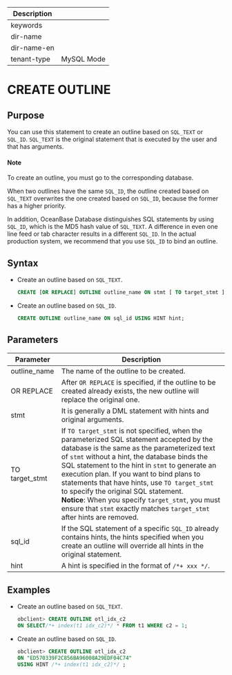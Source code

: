 | Description   |                 |
|---------------|-----------------|
| keywords      |                 |
| dir-name      |                 |
| dir-name-en   |                 |
| tenant-type   | MySQL Mode      |

# CREATE OUTLINE

## Purpose

You can use this statement to create an outline based on `SQL_TEXT` or `SQL_ID`. `SQL_TEXT` is the original statement that is executed by the user and that has arguments.

  <main id="notice" type='explain'>
    <h4>Note</h4>
    <p>To create an outline, you must go to the corresponding database. </p>
  </main>

When two outlines have the same `SQL_ID`, the outline created based on `SQL_TEXT` overwrites the one created based on `SQL_ID`, because the former has a higher priority.

In addition, OceanBase Database distinguishes SQL statements by using `SQL_ID`, which is the MD5 hash value of `SQL_TEXT`. A difference in even one line feed or tab character results in a different `SQL_ID`. In the actual production system, we recommend that you use `SQL_ID` to bind an outline.

## Syntax

* Create an outline based on `SQL_TEXT`.

   ```sql
   CREATE [OR REPLACE] OUTLINE outline_name ON stmt [ TO target_stmt ]
   ```

* Create an outline based on `SQL_ID`.

   ```sql
   CREATE OUTLINE outline_name ON sql_id USING HINT hint;
   ```

## Parameters

| **Parameter** | **Description** |
|----------------|----------------------------------------------------------------------------------------------------------------------------------------------------------------------------------------------------------------------------------------------------------------------|
| outline_name | The name of the outline to be created.  |
| OR REPLACE | After `OR REPLACE` is specified, if the outline to be created already exists, the new outline will replace the original one.  |
| stmt | It is generally a DML statement with hints and original arguments.  |
| TO target_stmt | If `TO target_stmt` is not specified, when the parameterized SQL statement accepted by the database is the same as the parameterized text of `stmt` without a hint, the database binds the SQL statement to the hint in `stmt` to generate an execution plan. If you want to bind plans to statements that have hints, use `TO target_stmt` to specify the original SQL statement.  <br>**Notice**: When you specify `target_stmt`, you must ensure that `stmt` exactly matches `target_stmt` after hints are removed.</br>  |
| sql_id | If the SQL statement of a specific `SQL_ID` already contains hints, the hints specified when you create an outline will override all hints in the original statement.  |
| hint | A hint is specified in the format of `/*+ xxx */`. |


## Examples

* Create an outline based on `SQL_TEXT`.

   ```sql
   obclient> CREATE OUTLINE otl_idx_c2
   ON SELECT/*+ index(t1 idx_c2)*/ * FROM t1 WHERE c2 = 1;
   ```

* Create an outline based on `SQL_ID`.

   ```sql
   obclient> CREATE OUTLINE otl_idx_c2
   ON "ED570339F2C856BA96008A29EDF04C74"
   USING HINT /*+ index(t1 idx_c2)*/ ;
   ```


